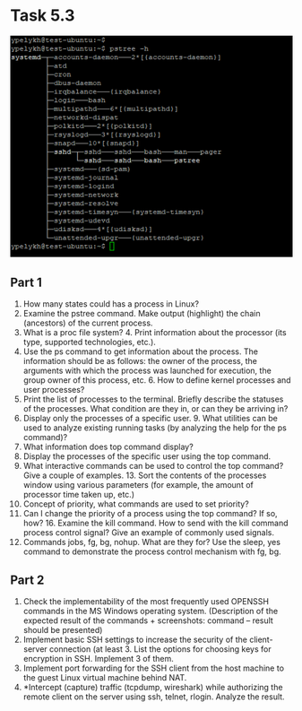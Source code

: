 # Task 5.3  

  ![Screen1](./task_images/Screenshot_1.png)  

##  Part 1
 1. How many states could has a process in Linux?
 2. Examine the pstree command. Make output (highlight) the chain (ancestors) of the current process.
 3. What is a proc file system? 4. Print information about the processor (its type, supported technologies, etc.).
 5. Use the ps command to get information about the process. The information should be as follows: the owner of the process, the arguments with which the process was launched for execution, the group owner of this process, etc. 6. How to define kernel processes and user processes?
 7. Print the list of processes to the terminal. Briefly describe the statuses of the processes. What condition are they in, or can they be arriving in?
 8. Display only the processes of a specific user. 9. What utilities can be used to analyze existing running tasks (by analyzing the help for the ps command)?
 10. What information does top command display?
 12. Display the processes of the specific user using the top command.
 12. What interactive commands can be used to control the top command? Give a couple of examples. 13. Sort the contents of the processes window using various parameters (for example, the amount of processor time taken up, etc.)
 14. Concept of priority, what commands are used to set priority?
 15. Can I change the priority of a process using the top command? If so, how? 16. Examine the kill command. How to send with the kill command
process control signal? Give an example of commonly used signals.
 17. Commands jobs, fg, bg, nohup. What are they for? Use the sleep, yes command to demonstrate the process control mechanism with fg, bg.

## Part 2
 1. Check the implementability of the most frequently used OPENSSH commands in the MS Windows operating system. (Description of the expected result of the commands + screenshots: command – result should be presented)
 2. Implement basic SSH settings to increase the security of the client-server connection (at least 3. List the options for choosing keys for encryption in SSH. Implement 3 of them.
 3. Implement port forwarding for the SSH client from the host machine to the guest Linux virtual machine behind NAT.
 4. *Intercept (capture) traffic (tcpdump, wireshark) while authorizing the remote client on the server using ssh, telnet, rlogin. Analyze the result.
